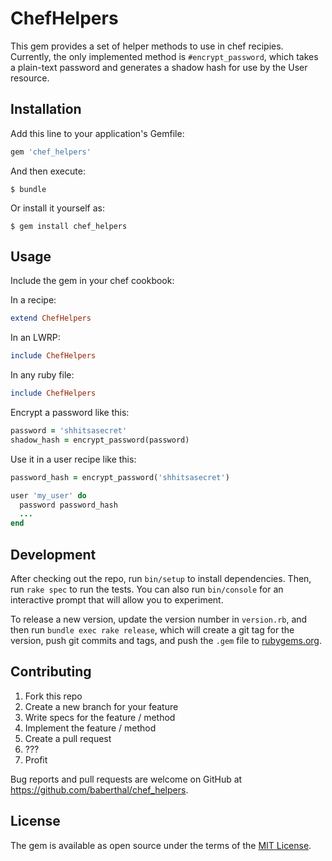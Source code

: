 # ChefHelpers

This gem provides a set of helper methods to use in chef recipies. Currently, the only implemented method is `#encrypt_password`, which takes a plain-text password and generates a shadow hash for use by the User resource.

## Installation

Add this line to your application's Gemfile:

```ruby
gem 'chef_helpers'
```

And then execute:

    $ bundle

Or install it yourself as:

    $ gem install chef_helpers

## Usage

Include the gem in your chef cookbook:

In a recipe:
```ruby
extend ChefHelpers
```

In an LWRP:
```ruby
include ChefHelpers
```

In any ruby file:
```ruby
include ChefHelpers
```

Encrypt a password like this:
```ruby
password = 'shhitsasecret'
shadow_hash = encrypt_password(password)
```

Use it in a user recipe like this:
```ruby
password_hash = encrypt_password('shhitsasecret')

user 'my_user' do
  password password_hash
  ...
end
```

## Development

After checking out the repo, run `bin/setup` to install dependencies. Then, run `rake spec` to run the tests. You can also run `bin/console` for an interactive prompt that will allow you to experiment.

To release a new version, update the version number in `version.rb`, and then run `bundle exec rake release`, which will create a git tag for the version, push git commits and tags, and push the `.gem` file to [rubygems.org](https://rubygems.org).

## Contributing

1. Fork this repo
2. Create a new branch for your feature
3. Write specs for the feature / method
4. Implement the feature / method
5. Create a pull request
6. ???
7. Profit

Bug reports and pull requests are welcome on GitHub at https://github.com/baberthal/chef_helpers.

## License

The gem is available as open source under the terms of the [MIT License](http://opensource.org/licenses/MIT).
